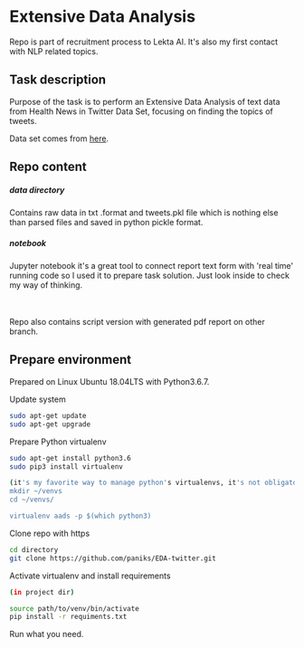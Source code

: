 # Extensive Data Analysis
Repo is part of recruitment process to Lekta AI. It's also my first contact with NLP related topics.

## Task description 
Purpose of the task is to perform an Extensive Data Analysis of text data from Health News in Twitter Data Set, 
focusing on finding the topics of tweets.

Data set comes from [here](https://archive.ics.uci.edu/ml/datasets/Health+News+in+Twitter).

## Repo content
##### data directory 
Contains raw data in txt .format and  tweets.pkl file which is nothing else than parsed files and saved in python pickle format.
##### notebook 
Jupyter notebook it's a great tool to connect report text form with 'real time' running code so I used it to prepare task solution. 
Just look inside to check my way of thinking.   
  
  
\
\
Repo also contains script version with generated pdf report on other branch. 

## Prepare environment
Prepared on Linux Ubuntu 18.04LTS with Python3.6.7.

Update system
```bash
sudo apt-get update
sudo apt-get upgrade
```

Prepare Python virtualenv
```bash
sudo apt-get install python3.6
sudo pip3 install virtualenv

(it's my favorite way to manage python's virtualenvs, it's not obligatory or something)
mkdir ~/venvs
cd ~/venvs/

virtualenv aads -p $(which python3)
```

Clone repo with https

```bash
cd directory
git clone https://github.com/paniks/EDA-twitter.git
```

Activate virtualenv and install requirements
```bash
(in project dir)

source path/to/venv/bin/activate
pip install -r requiments.txt
```

Run what you need.
